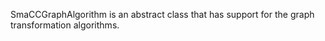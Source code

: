 SmaCCGraphAlgorithm is an abstract class that has support for the graph transformation algorithms.

